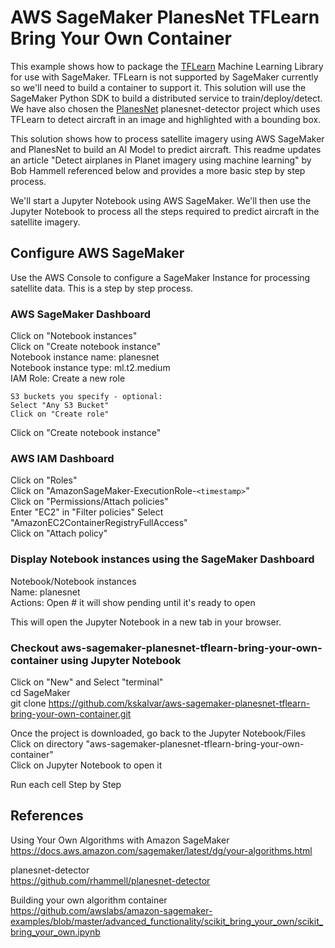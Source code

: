 # AWS SageMaker PlanesNet TFLearn Bring Your Own Container

This example shows how to package the [TFLearn][tfl] Machine Learning Library for use with SageMaker. TFLearn is not supported by SageMaker currently so we'll need to build a container to support it.  This solution will use the SageMaker Python SDK to build a distributed service to train/deploy/detect.  We have also chosen the [PlanesNet][planesnet] planesnet-detector project which uses TFLearn to detect aircraft in an image and highlighted with a bounding box.

This solution shows how to process satellite imagery using AWS SageMaker and PlanesNet to build an AI Model to predict aircraft. This readme updates an article "Detect airplanes in Planet imagery using machine learning" by Bob Hammell referenced below and provides a more basic step by step process.

We'll start a Jupyter Notebook using AWS SageMaker.  We'll then use the Jupyter Notebook to process all the steps required to predict aircraft in the satellite imagery.

## Configure AWS SageMaker
Use the AWS Console to configure a SageMaker Instance for processing satellite data.  This is a step by step process.

### AWS SageMaker Dashboard
Click on "Notebook instances"  
Click on "Create notebook instance"  
Notebook instance name: planesnet  
Notebook instance type: ml.t2.medium   
IAM Role: Create a new role  
```
S3 buckets you specify - optional:
Select "Any S3 Bucket"
Click on "Create role"
```
Click on "Create notebook instance"

### AWS IAM Dashboard
Click on "Roles"    
Click on "AmazonSageMaker-ExecutionRole-```<timestamp>```"  
Click on "Permissions/Attach policies"  
Enter "EC2" in "Filter policies"
Select "AmazonEC2ContainerRegistryFullAccess"  
Click on "Attach policy"  

### Display Notebook instances using the SageMaker Dashboard
Notebook/Notebook instances  
Name: planesnet  
Actions: Open  # it will show pending until it's ready to open

This will open the Jupyter Notebook in a new tab in your browser.

### Checkout aws-sagemaker-planesnet-tflearn-bring-your-own-container using Jupyter Notebook
Click on "New" and Select "terminal"  
cd SageMaker  
git clone https://github.com/kskalvar/aws-sagemaker-planesnet-tflearn-bring-your-own-container.git

Once the project is downloaded, go back to the Jupyter Notebook/Files  
Click on directory "aws-sagemaker-planesnet-tflearn-bring-your-own-container"  
Click on Jupyter Notebook to open it

Run each cell Step by Step

## References

Using Your Own Algorithms with Amazon SageMaker  
https://docs.aws.amazon.com/sagemaker/latest/dg/your-algorithms.html

planesnet-detector  
https://github.com/rhammell/planesnet-detector

Building your own algorithm container  
https://github.com/awslabs/amazon-sagemaker-examples/blob/master/advanced_functionality/scikit_bring_your_own/scikit_bring_your_own.ipynb

[tfl]: http://tflearn.org/
[planesnet]: https://github.com/rhammell/planesnet-detector
